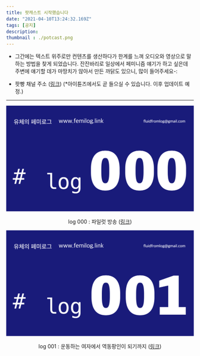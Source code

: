 ```yaml
---
title: 팟캐스트 시작했습니다
date: "2021-04-10T13:24:32.169Z"
tags: [공지]
description: 
thumbnail : ./potcast.png
---
```


- 그간에는 텍스트 위주로만 컨텐츠를 생산하다가 한계를 느껴 오디오와 영상으로 말하는 방법을 찾게 되었습니다. 잔잔바리로 일상에서 페미니즘 얘기가 하고 싶은데 주변에 얘기할 데가 마땅치가 않아서 만든 까닭도 있으니, 많이 들어주세요-: 

- 팟빵 채널 주소 (<a href="http://www.podbbang.com/ch/1780218" target="_blank">링크</a>) (*아이튠즈에서도 곧 들으실 수 있습니다. 이후 업데이트 예정.)

---

![episode_thum_2_RGB_000](./episode_thum_2_RGB_000.png)

<p style="text-align:center">log 000 : 파일럿 방송 (<a href="http://www.podbbang.com/ch/1780218?e=24010733" target="_blank">링크</a>)</p>

![episode_thum_2_RGB_001](./episode_thum_2_RGB_001.png)

<p style="text-align:center">log 001 : 운동하는 여자에서 역동팡인이 되기까지 (<a href="http://www.podbbang.com/ch/1780218?e=24010737" target="_blank">링크</a>)</p>

